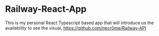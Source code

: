 # Railway-React-App

This is my personal React Typescript based app that will introduce us the availability to see the visual,
https://github.com/necr0me/Railway-API
